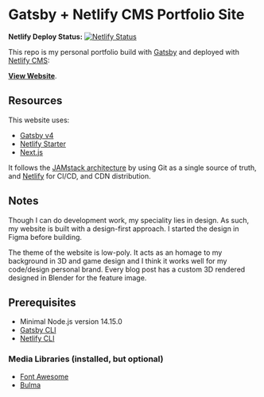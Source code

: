 # Gatsby + Netlify CMS Portfolio Site

**Netlify Deploy Status:**
[![Netlify Status](https://api.netlify.com/api/v1/badges/baad14b3-b0f7-4364-a485-ab30fce41380/deploy-status)](https://app.netlify.com/sites/gatsby4portfolio/deploys)

This repo is my personal portfolio build with [Gatsby](https://www.gatsbyjs.org/) and deployed with [Netlify CMS](https://www.netlifycms.org): 

**[View Website](https://joshuasalazar.net/)**.

## Resources
This website uses:

- [Gatsby v4](https://www.gatsbyjs.com/gatsby-4/)
- [Netlify Starter](https://github.com/netlify-templates/gatsby-starter-netlify-cms#readme)
- [Next.js](https://nextjs.org/)

It follows the [JAMstack architecture](https://jamstack.org) by using Git as a single source of truth, and [Netlify](https://www.netlify.com) for CI/CD, and CDN distribution.

## Notes
Though I can do development work, my speciality lies in design. As such, my website is built with a design-first approach. I started the design in Figma before building.

The theme of the website is low-poly. It acts as an homage to my background in 3D and game design and I think it works well for my code/design personal brand. Every blog post has a custom 3D rendered designed in Blender for the feature image.

## Prerequisites

- Minimal Node.js version 14.15.0
- [Gatsby CLI](https://www.gatsbyjs.com/docs/reference/gatsby-cli/)
- [Netlify CLI](https://github.com/netlify/cli)

### Media Libraries (installed, but optional)

- [Font Awesome](https://fontawesome.com/)
- [Bulma](https://bulma.io/)


